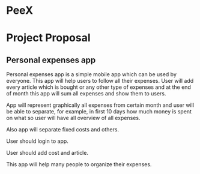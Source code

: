 # PeeX
# Project Proposal
## Personal expenses app

Personal expenses app is a simple mobile app which can be used by everyone. This app will help users to follow all their expenses. User will add every article which is bought or any other type of expenses and at the end of month this app will sum all expenses and show them to users.

App will represent graphically all expenses from certain month and user will be able to separate, for example, in first 10 days how much money is spent on what so user will have all overview of all expenses.

Also app will separate fixed costs and others.

User should login to app.

User should add cost and article.

This app will help many people to organize their expenses.



